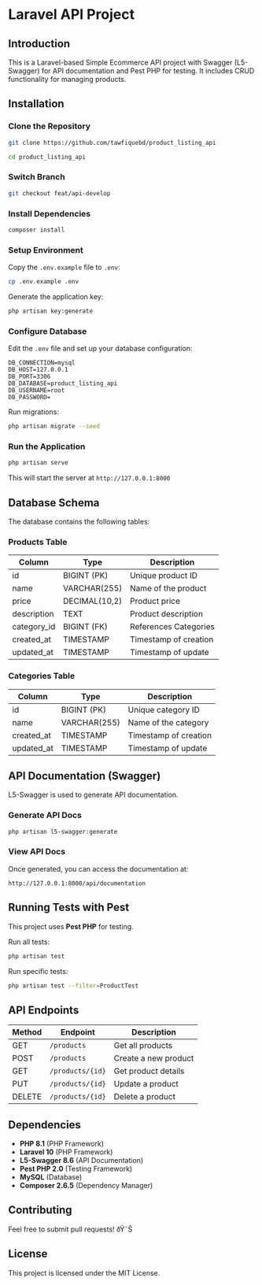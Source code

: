 # Laravel API Project

## Introduction
This is a Laravel-based Simple Ecommerce API project with Swagger (L5-Swagger) for API documentation and Pest PHP for testing. It includes CRUD functionality for managing products.

## Installation

### Clone the Repository
```bash
git clone https://github.com/tawfiquebd/product_listing_api

cd product_listing_api
```

### Switch Branch
```bash
git checkout feat/api-develop
```

### Install Dependencies
```bash
composer install
```

### Setup Environment
Copy the `.env.example` file to `.env`:
```bash
cp .env.example .env
```

Generate the application key:
```bash
php artisan key:generate
```

### Configure Database
Edit the `.env` file and set up your database configuration:
```
DB_CONNECTION=mysql
DB_HOST=127.0.0.1
DB_PORT=3306
DB_DATABASE=product_listing_api
DB_USERNAME=root
DB_PASSWORD=
```

Run migrations:
```bash
php artisan migrate --seed
```

### Run the Application
```bash
php artisan serve
```
This will start the server at `http://127.0.0.1:8000`

## Database Schema
The database contains the following tables:

### **Products Table**
| Column      | Type         | Description            |
|------------|-------------|------------------------|
| id         | BIGINT (PK) | Unique product ID     |
| name       | VARCHAR(255)| Name of the product   |
| price      | DECIMAL(10,2)| Product price         |
| description| TEXT        | Product description   |
| category_id| BIGINT (FK) | References Categories |
| created_at | TIMESTAMP   | Timestamp of creation |
| updated_at | TIMESTAMP   | Timestamp of update   |

### **Categories Table**
| Column      | Type         | Description            |
|------------|-------------|------------------------|
| id         | BIGINT (PK) | Unique category ID    |
| name       | VARCHAR(255)| Name of the category  |
| created_at | TIMESTAMP   | Timestamp of creation |
| updated_at | TIMESTAMP   | Timestamp of update   |

## API Documentation (Swagger)

L5-Swagger is used to generate API documentation.

### Generate API Docs
```bash
php artisan l5-swagger:generate
```

### View API Docs
Once generated, you can access the documentation at:
```
http://127.0.0.1:8000/api/documentation
```

## Running Tests with Pest
This project uses **Pest PHP** for testing.

Run all tests:
```bash
php artisan test
```

Run specific tests:
```bash
php artisan test --filter=ProductTest
```

## API Endpoints

| Method | Endpoint       | Description             |
|--------|---------------|-------------------------|
| GET    | `/products`   | Get all products        |
| POST   | `/products`   | Create a new product    |
| GET    | `/products/{id}` | Get product details   |
| PUT    | `/products/{id}` | Update a product      |
| DELETE | `/products/{id}` | Delete a product      |

## Dependencies
- **PHP 8.1** (PHP Framework)
- **Laravel 10** (PHP Framework)
- **L5-Swagger 8.6** (API Documentation)
- **Pest PHP 2.0** (Testing Framework)
- **MySQL** (Database)
- **Composer  2.6.5** (Dependency Manager)

## Contributing
Feel free to submit pull requests! ðŸ˜Š

##  License
This project is licensed under the MIT License.

